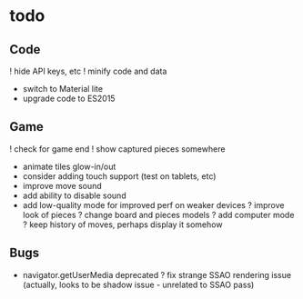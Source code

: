 # todo

## Code
! hide API keys, etc
! minify code and data
- switch to Material lite
- upgrade code to ES2015

## Game
! check for game end
! show captured pieces somewhere
- animate tiles glow-in/out
- consider adding touch support (test on tablets, etc)
- improve move sound
- add ability to disable sound
- add low-quality mode for improved perf on weaker devices
? improve look of pieces
? change board and pieces models
? add computer mode
? keep history of moves, perhaps display it somehow

## Bugs
- navigator.getUserMedia deprecated
? fix strange SSAO rendering issue (actually, looks to be shadow issue - unrelated to SSAO pass)
